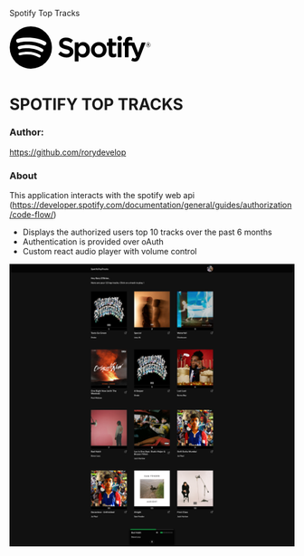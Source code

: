 Spotify Top Tracks


<p align="center" style="max-width:400px;"><a href="https://spotify.com" target="_blank">
<div style="width:250px;">
<svg viewBox="0 0 63 20" xmlns="http://www.w3.org/2000/svg" preserveAspectRatio="xMidYMin meet"><g fill-rule="evenodd" class="svelte-1gcdbl9"><path d="M61.842 9.506a1.02 1.02 0 0 1-1.023-1.024c0-.562.453-1.03 1.029-1.03a1.02 1.02 0 0 1 1.023 1.024 1.03 1.03 0 0 1-1.029 1.03m.006-1.952a.915.915 0 0 0-.922.928c0 .51.394.921.916.921a.916.916 0 0 0 .922-.927.908.908 0 0 0-.916-.922m.226 1.027l.29.406h-.244l-.26-.372h-.225v.372h-.204V7.912h.48c.249 0 .413.128.413.343 0 .176-.102.284-.25.326m-.172-.485h-.267v.34h.267c.133 0 .212-.065.212-.17 0-.11-.08-.17-.212-.17m-12.804-3.52a1.043 1.043 0 1 0-.001 2.086 1.043 1.043 0 0 0 0-2.087m.72 2.89h-1.454a.107.107 0 0 0-.106.107v6.346c0 .06.047.107.106.107h1.455a.107.107 0 0 0 .107-.107V7.572a.107.107 0 0 0-.107-.107m3.233.006v-.2c0-.592.227-.856.736-.856.303 0 .546.06.82.152a.106.106 0 0 0 .14-.102V5.24a.107.107 0 0 0-.076-.102 3.993 3.993 0 0 0-1.21-.174c-1.343 0-2.053.757-2.053 2.188v.308h-.699a.107.107 0 0 0-.107.106v1.257c0 .059.048.107.107.107h.699v4.99c0 .058.047.106.106.106h1.455a.107.107 0 0 0 .106-.107v-4.99h1.358l2.081 4.99c-.236.523-.468.628-.785.628-.257 0-.527-.077-.803-.228a.109.109 0 0 0-.084-.008.106.106 0 0 0-.063.058l-.493 1.081a.106.106 0 0 0 .045.138c.515.279.98.398 1.554.398 1.074 0 1.668-.5 2.191-1.847L60.6 7.617a.106.106 0 0 0-.099-.146h-1.514a.107.107 0 0 0-.1.072l-1.552 4.431-1.7-4.434a.106.106 0 0 0-.099-.069h-2.485m-5.577-.006h-1.6V5.828a.106.106 0 0 0-.107-.106h-1.455a.107.107 0 0 0-.106.106v1.637h-.7a.106.106 0 0 0-.106.107v1.25c0 .059.048.107.106.107h.7v3.234c0 1.308.65 1.97 1.934 1.97.522 0 .954-.107 1.362-.338a.106.106 0 0 0 .054-.093v-1.19a.106.106 0 0 0-.154-.096c-.28.141-.551.206-.854.206-.467 0-.675-.211-.675-.686V8.929h1.6a.106.106 0 0 0 .107-.107v-1.25a.106.106 0 0 0-.106-.107m-7.671-.133c-1.96 0-3.497 1.51-3.497 3.437 0 1.907 1.526 3.4 3.473 3.4 1.967 0 3.508-1.504 3.508-3.424 0-1.914-1.53-3.413-3.484-3.413m0 5.362c-1.043 0-1.83-.838-1.83-1.95 0-1.115.76-1.924 1.806-1.924 1.05 0 1.84.838 1.84 1.95 0 1.115-.763 1.924-1.816 1.924m-7.014-5.362c-.82 0-1.492.323-2.046.984v-.744a.107.107 0 0 0-.106-.107h-1.455a.107.107 0 0 0-.106.107v8.27c0 .058.048.106.106.106h1.455a.107.107 0 0 0 .106-.106v-2.61c.555.621 1.227.925 2.046.925 1.522 0 3.063-1.172 3.063-3.412s-1.54-3.413-3.063-3.413m1.372 3.413c0 1.14-.703 1.937-1.709 1.937-.995 0-1.745-.833-1.745-1.937s.75-1.937 1.745-1.937c.99 0 1.71.814 1.71 1.937m-8.437-1.81c-1.624-.388-1.913-.66-1.913-1.231 0-.54.508-.903 1.264-.903.732 0 1.459.275 2.22.843a.107.107 0 0 0 .15-.023l.794-1.119a.107.107 0 0 0-.02-.144c-.906-.728-1.927-1.081-3.12-1.081-1.755 0-2.98 1.052-2.98 2.559 0 1.615 1.057 2.187 2.884 2.628 1.554.358 1.817.658 1.817 1.195 0 .594-.53.963-1.385.963-.948 0-1.721-.32-2.587-1.068a.11.11 0 0 0-.078-.026.105.105 0 0 0-.073.038l-.89 1.058a.105.105 0 0 0 .011.148 5.303 5.303 0 0 0 3.581 1.373c1.89 0 3.112-1.033 3.112-2.631 0-1.351-.807-2.098-2.787-2.58M9.507.305a9.41 9.41 0 1 0 0 18.82 9.41 9.41 0 0 0 0-18.82m4.316 13.572a.586.586 0 0 1-.807.195c-2.21-1.35-4.99-1.655-8.266-.907a.586.586 0 1 1-.261-1.143c3.584-.82 6.659-.467 9.139 1.049.276.169.363.53.195.806m1.15-2.562a.734.734 0 0 1-1.008.242c-2.529-1.555-6.385-2.005-9.377-1.097a.735.735 0 0 1-.426-1.404c3.418-1.037 7.666-.534 10.57 1.25a.734.734 0 0 1 .242 1.01m.1-2.669C12.04 6.846 7.036 6.68 4.141 7.56a.88.88 0 1 1-.511-1.684c3.323-1.01 8.849-.814 12.34 1.258a.88.88 0 0 1-.898 1.514"></path></g></svg>
</div>

</a></p>

# SPOTIFY TOP TRACKS

### Author: 
https://github.com/rorydevelop


### About

This application interacts with the spotify web api (https://developer.spotify.com/documentation/general/guides/authorization/code-flow/)

-  Displays the authorized users top 10 tracks over the past 6 months
-  Authentication is provided over oAuth
-  Custom react audio player with volume control


![preview](https://github.com/rorydevelop/spotifytoptracks/blob/main/preview.png?raw=true)
